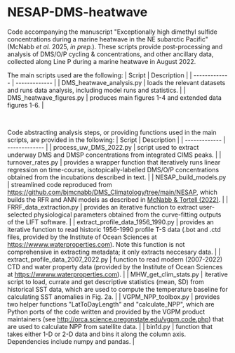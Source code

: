 # NESAP-DMS-heatwave
Code accompanying the manuscript "Exceptionally high dimethyl sulfide concentrations during a marine heatwave in the NE subarctic Pacific" (McNabb *et al.* 2025, *in prep.*). These scripts provide post-processing and analysis of DMS/O/P cycling & concentrations, and other ancillary data, collected along Line P during a marine heatwave in August 2022.

The main scripts used are the following:
| Script  | Description |
| ------------- | ------------- |
| DMS_heatwave_analysis.py | loads the relevant datasets and runs data analysis, including model runs and statistics. |
| DMS_heatwave_figures.py | produces main figures 1-4 and extended data figures 1-6. |

<br />

Code abstracting analysis steps, or providing functions used in the main scripts, are provided in the following:
| Script  | Description |
| ------------- | ------------- |
| process_uw_DMS_2022.py  | script used to extract underway DMS and DMSP concentrations from integrated CIMS peaks. |
| turnover_rates.py  | provides a wrapper function that iteratively runs linear regression on time-course, isotopically-labelled DMS/O/P concentrations obtained from the incubations described in text.  |
| NESAP_build_models.py | streamlined code reproduced from https://github.com/bjmcnabb/DMS_Climatology/tree/main/NESAP, which builds the RFR and ANN models as described in [McNabb & Tortell (2022)](https://bg.copernicus.org/articles/19/1705/2022/). |
| FRRF_data_extraction.py | provides an iterative function to extract user-selected physiological parameters obtained from the curve-fitting outputs of the LIFT software. |
| extract_profile_data_1956_1990.py | provides an iterative function to read historic 1956-1990 profile T-S data (.bot and .ctd files, provided by the Institute of Ocean Sciences at https://wwww.waterproperties.com). Note this function is not comprehensive in extracting metadata; it only extracts neccesary data. |
| extract_profile_data_2007_2022.py | function to read modern (2007-2022) CTD and water property data (provided by the Institute of Ocean Sciences at https://wwww.waterproperties.com). |
| MHW_get_clim_stats.py | iterative script to load, currate and get descriptive statistics (mean, SD) from historical SST data, which are used to compute the temperature baseline for calculating SST anomalies in Fig. 2a. |
| VGPM_NPP_toolbox.py | provides two helper functions "LatToDayLength" and "calculate_NPP", which are Python ports of the code written and provided by the VGPM product maintainers (see http://orca.science.oregonstate.edu/vgpm.code.php) that are used to calculate NPP from satellite data. |
| bin1d.py | function that takes either 1-D or 2-D data and bins it along the column axis. Dependencies include numpy and pandas. |

